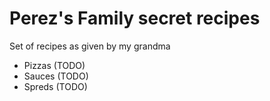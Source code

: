# Perez's Family secret recipes

Set of recipes as given by my grandma

- Pizzas (TODO)
- Sauces (TODO)
- Spreds (TODO)
